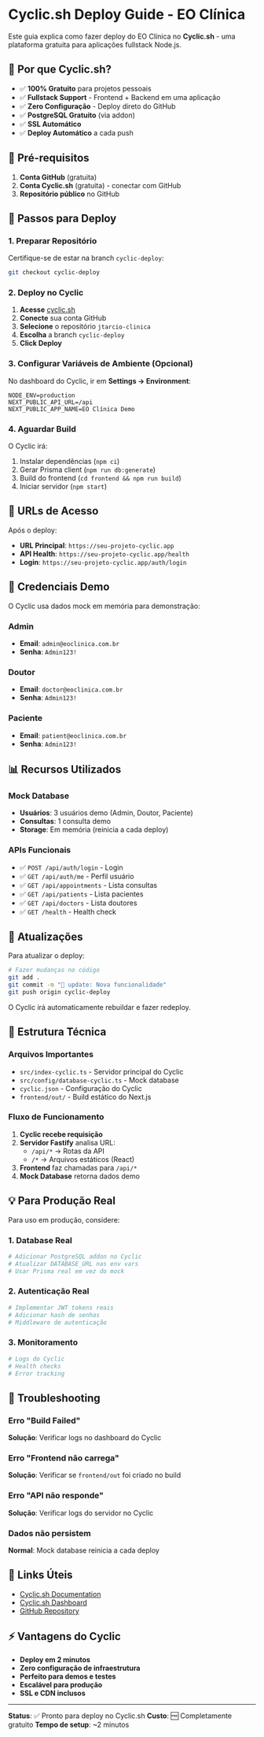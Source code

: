 # Cyclic.sh Deploy Guide - EO Clínica

Este guia explica como fazer deploy do EO Clínica no **Cyclic.sh** - uma plataforma gratuita para aplicações fullstack Node.js.

## 🌟 Por que Cyclic.sh?

- ✅ **100% Gratuito** para projetos pessoais
- ✅ **Fullstack Support** - Frontend + Backend em uma aplicação
- ✅ **Zero Configuração** - Deploy direto do GitHub
- ✅ **PostgreSQL Gratuito** (via addon)
- ✅ **SSL Automático** 
- ✅ **Deploy Automático** a cada push

## 🔧 Pré-requisitos

1. **Conta GitHub** (gratuita)
2. **Conta Cyclic.sh** (gratuita) - conectar com GitHub
3. **Repositório público** no GitHub

## 🚀 Passos para Deploy

### 1. Preparar Repositório

Certifique-se de estar na branch `cyclic-deploy`:

```bash
git checkout cyclic-deploy
```

### 2. Deploy no Cyclic

1. **Acesse** [cyclic.sh](https://app.cyclic.sh)
2. **Conecte** sua conta GitHub
3. **Selecione** o repositório `jtarcio-clinica`
4. **Escolha** a branch `cyclic-deploy`
5. **Click Deploy**

### 3. Configurar Variáveis de Ambiente (Opcional)

No dashboard do Cyclic, ir em **Settings → Environment**:

```env
NODE_ENV=production
NEXT_PUBLIC_API_URL=/api
NEXT_PUBLIC_APP_NAME=EO Clínica Demo
```

### 4. Aguardar Build

O Cyclic irá:
1. Instalar dependências (`npm ci`)
2. Gerar Prisma client (`npm run db:generate`)
3. Build do frontend (`cd frontend && npm run build`)
4. Iniciar servidor (`npm start`)

## 🎯 URLs de Acesso

Após o deploy:

- **URL Principal**: `https://seu-projeto-cyclic.app`
- **API Health**: `https://seu-projeto-cyclic.app/health`
- **Login**: `https://seu-projeto-cyclic.app/auth/login`

## 🔐 Credenciais Demo

O Cyclic usa dados mock em memória para demonstração:

### Admin
- **Email**: `admin@eoclinica.com.br`
- **Senha**: `Admin123!`

### Doutor
- **Email**: `doctor@eoclinica.com.br`  
- **Senha**: `Admin123!`

### Paciente
- **Email**: `patient@eoclinica.com.br`
- **Senha**: `Admin123!`

## 📊 Recursos Utilizados

### Mock Database
- **Usuários**: 3 usuários demo (Admin, Doutor, Paciente)
- **Consultas**: 1 consulta demo
- **Storage**: Em memória (reinicia a cada deploy)

### APIs Funcionais
- ✅ `POST /api/auth/login` - Login
- ✅ `GET /api/auth/me` - Perfil usuário  
- ✅ `GET /api/appointments` - Lista consultas
- ✅ `GET /api/patients` - Lista pacientes
- ✅ `GET /api/doctors` - Lista doutores
- ✅ `GET /health` - Health check

## 🔄 Atualizações

Para atualizar o deploy:

```bash
# Fazer mudanças no código
git add .
git commit -m "🔧 update: Nova funcionalidade"
git push origin cyclic-deploy
```

O Cyclic irá automaticamente rebuildar e fazer redeploy.

## 🔧 Estrutura Técnica

### Arquivos Importantes

- `src/index-cyclic.ts` - Servidor principal do Cyclic
- `src/config/database-cyclic.ts` - Mock database
- `cyclic.json` - Configuração do Cyclic
- `frontend/out/` - Build estático do Next.js

### Fluxo de Funcionamento

1. **Cyclic recebe requisição**
2. **Servidor Fastify** analisa URL:
   - `/api/*` → Rotas da API
   - `/*` → Arquivos estáticos (React)
3. **Frontend** faz chamadas para `/api/*`
4. **Mock Database** retorna dados demo

## 💡 Para Produção Real

Para uso em produção, considere:

### 1. Database Real
```bash
# Adicionar PostgreSQL addon no Cyclic
# Atualizar DATABASE_URL nas env vars
# Usar Prisma real em vez do mock
```

### 2. Autenticação Real
```bash
# Implementar JWT tokens reais
# Adicionar hash de senhas
# Middleware de autenticação
```

### 3. Monitoramento
```bash
# Logs do Cyclic
# Health checks
# Error tracking
```

## 🐛 Troubleshooting

### Erro "Build Failed"
**Solução**: Verificar logs no dashboard do Cyclic

### Erro "Frontend não carrega"
**Solução**: Verificar se `frontend/out` foi criado no build

### Erro "API não responde"  
**Solução**: Verificar logs do servidor no Cyclic

### Dados não persistem
**Normal**: Mock database reinicia a cada deploy

## 🔗 Links Úteis

- [Cyclic.sh Documentation](https://docs.cyclic.sh/)
- [Cyclic.sh Dashboard](https://app.cyclic.sh)
- [GitHub Repository](https://github.com/josivantarcio/jtarcio-clinica)

## ⚡ Vantagens do Cyclic

- **Deploy em 2 minutos**
- **Zero configuração de infraestrutura**  
- **Perfeito para demos e testes**
- **Escalável para produção**
- **SSL e CDN inclusos**

---

**Status**: ✅ Pronto para deploy no Cyclic.sh
**Custo**: 🆓 Completamente gratuito
**Tempo de setup**: ~2 minutos